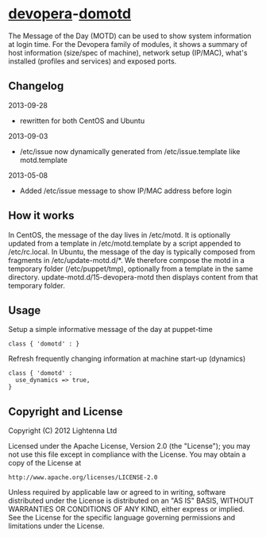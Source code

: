 [devopera](http://devopera.com)-[domotd](http://devopera.com/module/domotd)
=============

The Message of the Day (MOTD) can be used to show system information at login time.  For the Devopera family of modules, it shows a summary of host information (size/spec of machine), network setup (IP/MAC), what's installed (profiles and services) and exposed ports.

Changelog
---------

2013-09-28

  * rewritten for both CentOS and Ubuntu

2013-09-03

  * /etc/issue now dynamically generated from /etc/issue.template like motd.template

2013-05-08

  * Added /etc/issue message to show IP/MAC address before login

How it works
------------

In CentOS, the message of the day lives in /etc/motd.  It is optionally updated from a template in /etc/motd.template by a script appended to /etc/rc.local.
In Ubuntu, the message of the day is typically composed from fragments in /etc/update-motd.d/*.  We therefore compose the motd in a temporary folder (/etc/puppet/tmp), optionally from a template in the same directory.  update-motd.d/15-devopera-motd then displays content from that temporary folder.

Usage
-----

Setup a simple informative message of the day at puppet-time

    class { 'domotd' : }

Refresh frequently changing information at machine start-up (dynamics)

    class { 'domotd' :
      use_dynamics => true,
    }


Copyright and License
---------------------

Copyright (C) 2012 Lightenna Ltd

Licensed under the Apache License, Version 2.0 (the "License");
you may not use this file except in compliance with the License.
You may obtain a copy of the License at

    http://www.apache.org/licenses/LICENSE-2.0

Unless required by applicable law or agreed to in writing, software
distributed under the License is distributed on an "AS IS" BASIS,
WITHOUT WARRANTIES OR CONDITIONS OF ANY KIND, either express or implied.
See the License for the specific language governing permissions and
limitations under the License.
